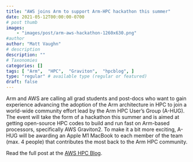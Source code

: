 ```yaml
---
title: "AWS joins Arm to support Arm-HPC hackathon this summer"
date: 2021-05-12T00:00:00-0700
# post thumb
images:
    - "images/post/arm-aws-hackathon-1260x630.png"
#author
author: "Matt Vaughn"
# description
description: ""
# Taxonomies
categories: []
tags: [ "Arm",  "HPC",  "Graviton",  "hpcblog", ]
type: "regular" # available type (regular or featured)
draft: false
---
```


Arm and AWS are calling all grad students and post-docs who want to gain experience advancing the adoption of the Arm architecture in HPC to join a world-wide community effort lead by the Arm HPC User’s Group (A-HUG). The event will take the form of a hackathon this summer and is aimed at getting open-source HPC codes to build and run fast on Arm-based processors, specifically AWS Graviton2. To make it a bit more exciting, A-HUG will be awarding an Apple M1 MacBook to each member of the team (max. 4 people) that contributes the most back to the Arm HPC community.

Read the full post at the [AWS HPC Blog](https://aws.amazon.com/blogs/hpc/aws-arm-hpc-hackathon-2021/).
